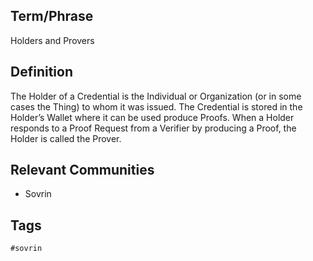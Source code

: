 ## Term/Phrase
Holders and Provers

## Definition
The Holder of a Credential is the Individual or Organization (or in some cases the Thing) to whom it was issued. The Credential is stored in the Holder&rsquo;s Wallet where it can be used produce Proofs. When a Holder responds to a Proof Request from a Verifier by producing a Proof, the Holder is called the Prover.

## Relevant Communities
* Sovrin

## Tags
```
#sovrin
```
